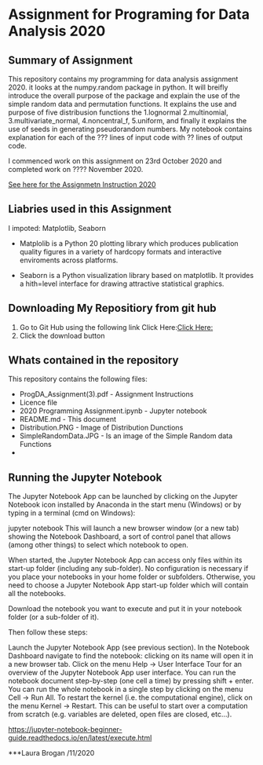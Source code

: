 # Assignment for Programing for Data Analysis 2020

## Summary of Assignment

This repository contains my programming for data analysis assignment 2020.  it looks at the numpy.random package in python.  It will breifly introduce the overall purpose of the package and explain the use of the simple random data and permutation functions.  It explains the use and purpose of five distribusion functions the 1.lognormal 2.multinomial, 3.multivariate_normal, 4.noncentral_f, 5.uniform, and finally it explains the use of seeds in generating pseudorandom numbers.  My notebook contains explanation for each of the   ??? lines of input code with   ?? lines of output code.

I commenced work on this assignment on 23rd October 2020 and completed work on ???? November 2020.

[See here for the Assignmetn Instruction 2020](https://github.com/LauraBrogan/2020-Programming-Assignment/blob/main/ProgDA_Assignment%20(3).pdf)

## Liabries used in this Assignment

I impoted: Matplotlib, Seaborn

* Matplolib is a Python 20 plotting library which produces publication quality figures in a variety of hardcopy formats and interactive enviroments across platforms. 

* Seaborn is a Python visualization library based on matplotlib.  It provides a hith=level interface for drawing attractive statistical graphics. 



## Downloading My Repositiory from git hub
1. Go to Git Hub using the following link Click Here:[Click Here:](https://github.com/LauraBrogan/2020-Programming-Assignment)
2. Click the download button

## Whats contained in the repository
This repository contains the following files:
+ ProgDA_Assignment(3).pdf - Assignment Instructions
+ Licence file
+ 2020 Programming Assignment.ipynb - Jupyter notebook
+ README.md - This document
+ Distribution.PNG - Image of Distribution Dunctions
+ SimpleRandomData.JPG - Is an image of the Simple Random data Functions
+ 

## Running the Jupyter Notebook
The Jupyter Notebook App can be launched by clicking on the Jupyter Notebook icon installed by Anaconda in the start menu (Windows) or by typing in a terminal (cmd on Windows):

jupyter notebook This will launch a new browser window (or a new tab) showing the Notebook Dashboard, a sort of control panel that allows (among other things) to select which notebook to open.

When started, the Jupyter Notebook App can access only files within its start-up folder (including any sub-folder). No configuration is necessary if you place your notebooks in your home folder or subfolders. Otherwise, you need to choose a Jupyter Notebook App start-up folder which will contain all the notebooks.

Download the notebook you want to execute and put it in your notebook folder (or a sub-folder of it).

Then follow these steps:

Launch the Jupyter Notebook App (see previous section). In the Notebook Dashboard navigate to find the notebook: clicking on its name will open it in a new browser tab. Click on the menu Help -> User Interface Tour for an overview of the Jupyter Notebook App user interface. You can run the notebook document step-by-step (one cell a time) by pressing shift + enter. You can run the whole notebook in a single step by clicking on the menu Cell -> Run All. To restart the kernel (i.e. the computational engine), click on the menu Kernel -> Restart. This can be useful to start over a computation from scratch (e.g. variables are deleted, open files are closed, etc…).

https://jupyter-notebook-beginner-guide.readthedocs.io/en/latest/execute.html

***Laura Brogan /11/2020